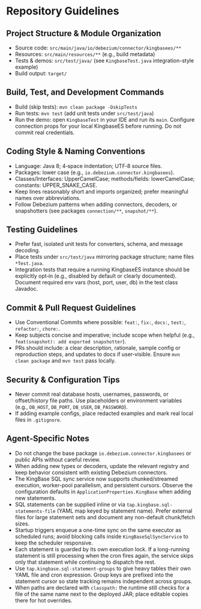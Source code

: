 # Repository Guidelines

## Project Structure & Module Organization
- Source code: `src/main/java/io/debezium/connector/kingbasees/**`
- Resources: `src/main/resources/**` (e.g., build metadata)
- Tests & demos: `src/test/java/` (see `KingbaseTest.java` integration-style example)
- Build output: `target/`

## Build, Test, and Development Commands
- Build (skip tests): `mvn clean package -DskipTests`
- Run tests: `mvn test` (add unit tests under `src/test/java`)
- Run the demo: open `KingbaseTest` in your IDE and run its `main`. Configure connection props for your local KingbaseES before running. Do not commit real credentials.

## Coding Style & Naming Conventions
- Language: Java 8; 4‑space indentation; UTF‑8 source files.
- Packages: lower case (e.g., `io.debezium.connector.kingbasees`).
- Classes/Interfaces: UpperCamelCase; methods/fields: lowerCamelCase; constants: UPPER_SNAKE_CASE.
- Keep lines reasonably short and imports organized; prefer meaningful names over abbreviations.
- Follow Debezium patterns when adding connectors, decoders, or snapshotters (see packages `connection/**`, `snapshot/**`).

## Testing Guidelines
- Prefer fast, isolated unit tests for converters, schema, and message decoding.
- Place tests under `src/test/java` mirroring package structure; name files `*Test.java`.
- Integration tests that require a running KingbaseES instance should be explicitly opt‑in (e.g., disabled by default or clearly documented). Document required env vars (host, port, user, db) in the test class Javadoc.

## Commit & Pull Request Guidelines
- Use Conventional Commits where possible: `feat:`, `fix:`, `docs:`, `test:`, `refactor:`, `chore:`.
- Keep subjects concise and imperative; include scope when helpful (e.g., `feat(snapshot): add exported snapshotter`).
- PRs should include: a clear description, rationale, sample config or reproduction steps, and updates to docs if user‑visible. Ensure `mvn clean package` and `mvn test` pass locally.

## Security & Configuration Tips
- Never commit real database hosts, usernames, passwords, or offset/history file paths. Use placeholders or environment variables (e.g., `DB_HOST`, `DB_PORT`, `DB_USER`, `DB_PASSWORD`).
- If adding example configs, place redacted examples and mark real local files in `.gitignore`.

## Agent‑Specific Notes
- Do not change the base package `io.debezium.connector.kingbasees` or public APIs without careful review.
- When adding new types or decoders, update the relevant registry and keep behavior consistent with existing Debezium connectors.
- The KingBase SQL sync service now supports chunked/streamed execution, worker-pool parallelism, and persistent cursors. Observe the configuration defaults in `ApplicationProperties.KingBase` when adding new statements.
- SQL statements can be supplied inline or via `tap.kingbase.sql-statements-file` (YAML map keyed by statement name). Prefer external files for large statement sets and document any non-default chunk/fetch sizes.
- Startup triggers enqueue a one-time sync on the same executor as scheduled runs; avoid blocking calls inside `KingBaseSqlSyncService` to keep the scheduler responsive.
- Each statement is guarded by its own execution lock. If a long-running statement is still processing when the cron fires again, the service skips only that statement while continuing to dispatch the rest.
- Use `tap.kingbase.sql-statement-groups` to give heavy tables their own YAML file and cron expression. Group keys are prefixed into the statement cursor so state tracking remains independent across groups.
- When paths are declared with `classpath:` the runtime still checks for a file of the same name next to the deployed JAR; place editable copies there for hot overrides.
